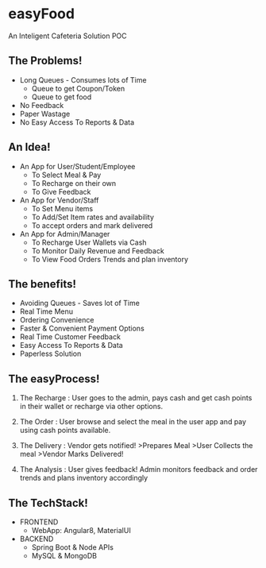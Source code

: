 # easyFood
An Inteligent Cafeteria Solution POC

## The Problems!

* Long Queues - Consumes lots of Time
  * Queue to get Coupon/Token
  * Queue to get food
* No Feedback
* Paper Wastage
* No Easy Access To Reports & Data

## An Idea!

* An App for User/Student/Employee
  * To Select Meal & Pay
  * To Recharge on their own
  * To Give Feedback
* An App for Vendor/Staff
  * To Set Menu items
  * To Add/Set Item rates and availability
  * To accept orders and mark delivered
* An App for Admin/Manager
  * To Recharge User Wallets via Cash
  * To Monitor Daily Revenue and Feedback
  * To View Food Orders Trends and plan inventory
  
## The benefits!

* Avoiding Queues - Saves lot of Time
* Real Time Menu
* Ordering Convenience
* Faster & Convenient Payment Options
* Real Time Customer Feedback
* Easy Access To Reports & Data
* Paperless Solution

## The easyProcess!

1. The Recharge :
User goes to the admin,
pays cash and get cash
points in their wallet
or recharge via other
options.

2. The Order :
User browse and select
the meal in the user app
and pay using cash
points available.


3. The Delivery :
Vendor gets notified! >Prepares Meal >User Collects the meal >Vendor Marks Delivered!

4. The Analysis :
User gives feedback!
Admin monitors feedback
and order trends and
plans inventory
accordingly


## The TechStack!

* FRONTEND
  * WebApp: Angular8, MaterialUI
* BACKEND
  * Spring Boot & Node APIs
  * MySQL & MongoDB
